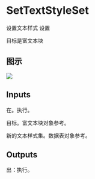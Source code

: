 # SetTextStyleSet

设置文本样式 设置

目标是富文本块

## 图示

![]($-20221218-21364371.png)

## Inputs

在。执行。

目标。富文本块对象参考。

新的文本样式集。数据表对象参考。  

## Outputs

出：执行。
